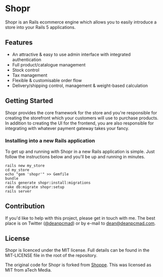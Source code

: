 # Shopr

Shopr is an Rails ecommerce engine which allows you to easily introduce a store into your Rails 5 applications.

## Features

* An attractive & easy to use admin interface with integrated authentication
* Full product/catalogue management
* Stock control
* Tax management
* Flexible & customisable order flow
* Delivery/shipping control, management & weight-based calculation

## Getting Started

Shopr provides the core framework for the store and you're responsible for creating
the storefront which your customers will use to purchase products. In addition to
creating the UI for the frontend, you are also responsible for integrating with whatever
payment gateway takes your fancy.

### Installing into a new Rails application

To get up and running with Shopr in a new Rails application is simple. Just follow the
instructions below and you'll be up and running in minutes.

```shell
rails new my_store
cd my_store
echo "gem 'shopr'" >> Gemfile
bundle
rails generate shopr:install:migrations
rake db:migrate shopr:setup
rails server
```

## Contribution

If you'd like to help with this project, please get in touch with me. The best place is on
Twitter ([@deanpcmad](https://twitter.com/deanpcmad)) or by e-mail to dean@deanpcmad.com.

## License

Shopr is licenced under the MIT license. Full details can be found in the MIT-LICENSE
file in the root of the repository.

The original code for Shopr is forked from [Shoppe](https://github.com/tryshoppe/shoppe).
This was licensed as MIT from aTech Media.
